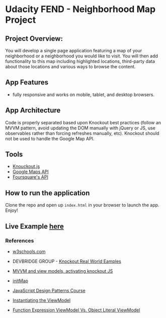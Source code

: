 # Udacity FEND - Neighborhood Map Project

## Project Overview:
You will develop a single page application featuring a map of your neighborhood or a neighborhood you would like to visit. You will then add functionality to this map including highlighted locations, third-party data about those locations and various ways to browse the content.


## App Features
- fully responsive and works on mobile, tablet, and desktop browsers.


## App Architecture
Code is properly separated based upon Knockout best practices (follow an MVVM pattern, avoid updating the DOM manually with jQuery or JS, use observables rather than forcing refreshes manually, etc). Knockout should not be used to handle the Google Map API.


## Tools
- [Knouckout.js](http://knockoutjs.com/documentation/introduction.html)
- [Google Maps API](https://developers.google.com/maps/)
- [Foursquare's API](https://developer.foursquare.com/docs/api/getting-started)


## How to run the application 
Clone the repo and open up `index.html` in your browser to launch the app. Enjoy!


## Live Example [here](https://abeeralyaagoub.github.io/Udacity-Neighborhood-Map-Project/)


### References
- [w3schools.com](https://www.w3schools.com/howto/tryit.asp?filename=tryhow_js_sidenav)

- DEVBRIDGE GROUP - [Knockout Real World Eamples](https://www.devbridge.com/articles/knockout-a-real-world-example/)

- [MVVM and view models, activating knockout JS](http://knockoutjs.com/documentation/observables.html)

- [initMap](https://developers.google.com/maps/documentation/javascript/examples/map-simple)

- [JavaScript Design Patterns Course](https://classroom.udacity.com/nanodegrees/nd001/parts/e87c34bf-a9c0-415f-b007-c2c2d7eead73/modules/271165859175461/lessons/3406489055/concepts/34284402380923)

- [Instantiating the ViewModel](https://developer.mozilla.org/en-US/docs/Web/JavaScript/Reference/Operators/new)

- [Function Expression ViewModel Vs. Object Literal ViewModel](https://discussions.udacity.com/t/text-not-updating-with-search-box/182886/6)



